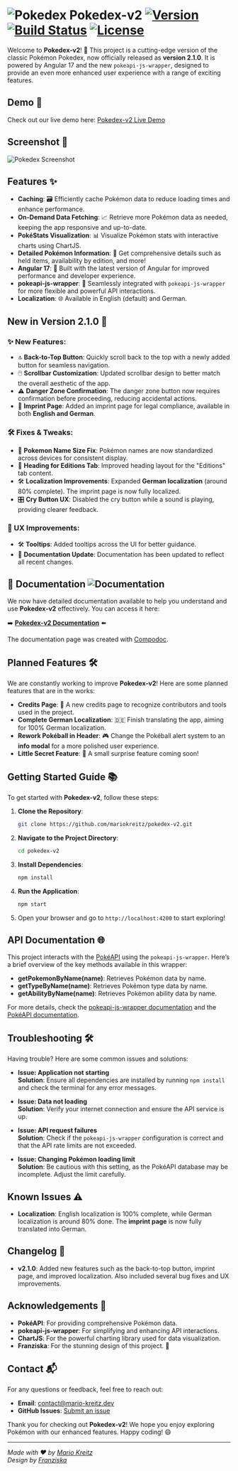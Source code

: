 # ![Pokedex](https://raw.githubusercontent.com/PokeAPI/sprites/master/sprites/items/master-ball.png) Pokedex-v2 [![Version](https://img.shields.io/github/v/release/mariokreitz/pokedex-v2.svg)](https://github.com/mariokreitz/pokedex-v2/releases) [![Build Status](https://github.com/mariokreitz/pokedex-v2/actions/workflows/main.yml/badge.svg)](https://github.com/mariokreitz/pokedex-v2/actions/workflows/main.yml) [![License](https://img.shields.io/github/license/mariokreitz/pokedex-v2.svg)](LICENSE)

Welcome to **Pokedex-v2**! 🎉 This project is a cutting-edge version of the classic Pokémon Pokedex, now officially released as **version 2.1.0**. It is powered by Angular 17 and the new `pokeapi-js-wrapper`, designed to provide an even more enhanced user experience with a range of exciting features.

## Demo 🎥

Check out our live demo here: [Pokedex-v2 Live Demo](https://pokedex.mario-kreitz.dev/)

## Screenshot 📸

![Pokedex Screenshot](https://raw.githubusercontent.com/mariokreitz/pokedex-v2/refs/heads/main/src/assets/preview.png)

## Features ✨

- **Caching**: 🗃️ Efficiently cache Pokémon data to reduce loading times and enhance performance.
- **On-Demand Data Fetching**: 📈 Retrieve more Pokémon data as needed, keeping the app responsive and up-to-date.
- **PokéStats Visualization**: 📊 Visualize Pokémon stats with interactive charts using ChartJS.
- **Detailed Pokémon Information**: 📜 Get comprehensive details such as held items, availability by edition, and more!
- **Angular 17**: 🚀 Built with the latest version of Angular for improved performance and developer experience.
- **pokeapi-js-wrapper**: 🔌 Seamlessly integrated with `pokeapi-js-wrapper` for more flexible and powerful API interactions.
- **Localization**: 🌐 Available in English (default) and German.

## New in Version 2.1.0 🚀

### ✨ New Features:

- 🔝 **Back-to-Top Button**: Quickly scroll back to the top with a newly added button for seamless navigation.
- 🖱️ **Scrollbar Customization**: Updated scrollbar design to better match the overall aesthetic of the app.
- ⚠️ **Danger Zone Confirmation**: The danger zone button now requires confirmation before proceeding, reducing accidental actions.
- 🧭 **Imprint Page**: Added an imprint page for legal compliance, available in both **English and German**.

### 🛠️ Fixes & Tweaks:

- 📝 **Pokemon Name Size Fix**: Pokémon names are now standardized across devices for consistent display.
- 📝 **Heading for Editions Tab**: Improved heading layout for the "Editions" tab content.
- 🛠️ **Localization Improvements**: Expanded **German localization** (around 80% complete). The imprint page is now fully localized.
- 🎛️ **Cry Button UX**: Disabled the cry button while a sound is playing, providing clearer feedback.

### 🎨 UX Improvements:

- 🛠️ **Tooltips**: Added tooltips across the UI for better guidance.
- 📝 **Documentation Update**: Documentation has been updated to reflect all recent changes.

## 📖 **Documentation** ![Documentation](https://img.shields.io/badge/Documentation-100%25-brightgreen)

We now have detailed documentation available to help you understand and use **Pokedex-v2** effectively. You can access it here:

➡️ [**Pokedex-v2 Documentation**](https://pokedex.mario-kreitz.dev/documentation/index.html) ⬅️

The documentation page was created with [Compodoc](https://compodoc.app/).

## Planned Features 🛠️

We are constantly working to improve **Pokedex-v2**! Here are some planned features that are in the works:

- **Credits Page**: 🎉 A new credits page to recognize contributors and tools used in the project.
- **Complete German Localization**: 🇩🇪 Finish translating the app, aiming for 100% German localization.
- **Rework Pokéball in Header**: 🎮 Change the Pokéball alert system to an **info modal** for a more polished user experience.
- **Little Secret Feature**: 🤫 A small surprise feature coming soon!

## Getting Started Guide 📚

To get started with **Pokedex-v2**, follow these steps:

1. **Clone the Repository**:

   ```bash
   git clone https://github.com/mariokreitz/pokedex-v2.git
   ```

2. **Navigate to the Project Directory**:

   ```bash
   cd pokedex-v2
   ```

3. **Install Dependencies**:

   ```bash
   npm install
   ```

4. **Run the Application**:

   ```bash
   npm start
   ```

5. Open your browser and go to `http://localhost:4200` to start exploring!

## API Documentation 🌐

This project interacts with the [PokéAPI](https://pokeapi.co/) using the `pokeapi-js-wrapper`. Here’s a brief overview of the key methods available in this wrapper:

- **getPokemonByName(name)**: Retrieves Pokémon data by name.
- **getTypeByName(name)**: Retrieves Pokémon type data by name.
- **getAbilityByName(name)**: Retrieves Pokémon ability data by name.

For more details, check the [pokeapi-js-wrapper documentation](https://github.com/PokeAPI/pokeapi-js-wrapper) and the [PokéAPI documentation](https://pokeapi.co/docs/v2).

## Troubleshooting 🛠️

Having trouble? Here are some common issues and solutions:

- **Issue: Application not starting**  
  **Solution**: Ensure all dependencies are installed by running `npm install` and check the terminal for any error messages.

- **Issue: Data not loading**  
  **Solution**: Verify your internet connection and ensure the API service is up.

- **Issue: API request failures**  
  **Solution**: Check if the `pokeapi-js-wrapper` configuration is correct and that the API rate limits are not exceeded.

- **Issue: Changing Pokémon loading limit**  
  **Solution**: Be cautious with this setting, as the PokéAPI database may be incomplete. Adjust the limit carefully.

## Known Issues ⚠️

- **Localization**: English localization is 100% complete, while German localization is around 80% done. The **imprint page** is now fully translated into German.

## Changelog 📅

- **v2.1.0**: Added new features such as the back-to-top button, imprint page, and improved localization. Also included several bug fixes and UX improvements.

## Acknowledgements 🙏

- **PokéAPI**: For providing comprehensive Pokémon data.
- **pokeapi-js-wrapper**: For simplifying and enhancing API interactions.
- **ChartJS**: For the powerful charting library used for data visualization.
- **Franziska**: For the stunning design of this project. 💖

## Contact 📬

For any questions or feedback, feel free to reach out:

- **Email**: [contact@mario-kreitz.dev](mailto:contact@mario-kreitz.dev)
- **GitHub Issues**: [Submit an issue](https://github.com/mariokreitz/pokedex-v2/issues)

Thank you for checking out **Pokedex-v2**! We hope you enjoy exploring Pokémon with our enhanced features. Happy coding! 😄

---

_Made with ❤️ by [Mario Kreitz](https://github.com/mariokreitz)_  
_Design by [Franziska](https://www.instagram.com/18ago/)_
